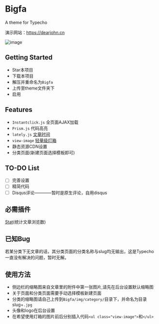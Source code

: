# Bigfa
A theme for Typecho

演示网站：https://dearjohn.cn

![image](https://raw.githubusercontent.com/jozhn/Bigfa/master/screenshot.jpg)

## Getting Started
- Star本项目
- 下载本项目
- 解压并重命名为`Bigfa`
- 上传至theme文件夹下
- 启用

## Features
- `Instantclick.js` 全页面AJAX加载
- `Prism.js` 代码高亮
- `lately.js` [文章时间](https://github.com/Tokinx/lately)
- `view-image` [轻量级灯箱](https://github.com/Tokinx/ViewImage)
- 静态资源CDN设置
- 分类页面(新建页面选择模板即可)

## TO-DO List
- [ ] 完善设置
- [ ] 精简代码
- [ ] Disqus评论————暂时是原生评论，自用disqus

## 必需插件
[Stat](https://github.com/jozhn/Stat-for-Typecho)(统计文章浏览数)

## 已知Bug
若某分类下无文章的话，其分类页面的分类名称与slug均无输出，这是Typecho一直没有解决的问题，暂时无解。

## 使用方法
- 侧边栏的缩略图来自文章里的附件中第一张图片,请先在后台设置默认缩略图
- 关于页面和分类页面需要手动选择模板新建页面
- 分类的缩略图请自己上传到`Bigfa/img/category/`目录下，并命名为目录slug+`.jpg`
- 头像和logo在后台设置
- 在希望使用灯箱的图片前后分别插入代码`<ul class="view-image">`和`</ul>`
